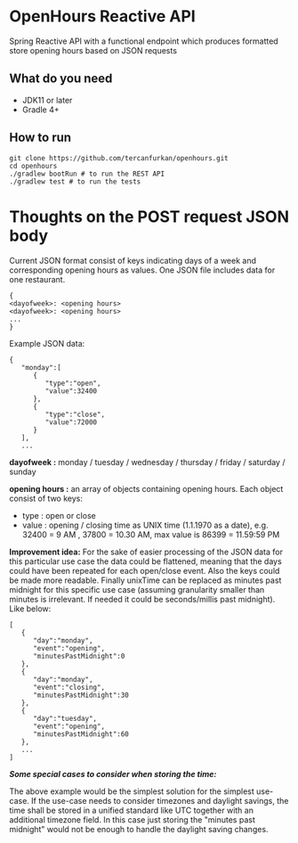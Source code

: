 # OpenHours Reactive API
Spring Reactive API with a functional endpoint which produces formatted store opening hours based on JSON requests

## What do you need
- JDK11 or later
- Gradle 4+

## How to run
```
git clone https://github.com/tercanfurkan/openhours.git
cd openhours
./gradlew bootRun # to run the REST API
./gradlew test # to run the tests
```

# Thoughts on the POST request JSON body
Current JSON format consist of keys indicating days of a week and corresponding opening hours as values. One JSON file includes data for one restaurant.
```
{
<dayofweek>: <opening hours>
<dayofweek>: <opening hours>
...
}
```
Example JSON data:
```
{
   "monday":[
      {
         "type":"open",
         "value":32400
      },
      {
         "type":"close",
         "value":72000
      }
   ],
   ...
```
**dayofweek :** monday / tuesday / wednesday / thursday / friday / saturday / sunday

**opening hours :** an array of objects containing opening hours. Each object consist of two keys:
- type : open or close
- value : opening / closing time as UNIX time (1.1.1970 as a date), e.g. 32400 = 9 AM , 37800 = 10.30 AM, max value is 86399 = 11.59:59 PM

**Improvement idea:** For the sake of easier processing of the JSON data for this particular use case the data could be flattened, meaning that the days could have been repeated for each open/close event. Also the keys could be made more readable. Finally unixTime can be replaced as minutes past midnight for this specific use case (assuming granularity smaller than minutes is irrelevant. If needed it could be seconds/millis past midnight). Like below:

```
[
   {
      "day":"monday",
      "event":"opening",
      "minutesPastMidnight":0
   },
   {
      "day":"monday",
      "event":"closing",
      "minutesPastMidnight":30
   },
   {
      "day":"tuesday",
      "event":"opening",
      "minutesPastMidnight":60
   },
   ...
]
```

***Some special cases to consider when storing the time:***

The above example would be the simplest solution for the simplest use-case. If the use-case needs to consider timezones and daylight savings, the time shall be stored in a unified standard like UTC together with an additional timezone field. In this case just storing the "minutes past midnight" would not be enough to handle the daylight saving changes.
